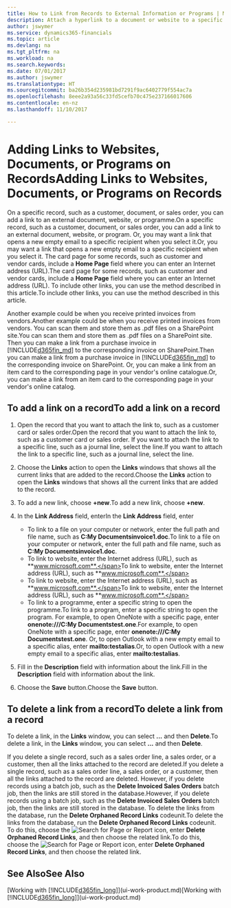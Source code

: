 ```yaml
---
title: How to Link from Records to External Information or Programs | Microsoft Docs
description: Attach a hyperlink to a document or website to a specific record, such as a customer or document.
author: jswymer
ms.service: dynamics365-financials
ms.topic: article
ms.devlang: na
ms.tgt_pltfrm: na
ms.workload: na
ms.search.keywords: 
ms.date: 07/01/2017
ms.author: jswymer
ms.translationtype: HT
ms.sourcegitcommit: ba26b354d235981bd7291f9ac6402779f554ac7a
ms.openlocfilehash: 8eee2a93a56c33fd5cefb70c475e237166017606
ms.contentlocale: en-nz
ms.lasthandoff: 11/10/2017

---
```

# <a name="adding-links-to-websites-documents-or-programs-on-records"></a><span data-ttu-id="9c7c0-103">Adding Links to Websites, Documents, or Programs on Records</span><span class="sxs-lookup"><span data-stu-id="9c7c0-103">Adding Links to Websites, Documents, or Programs on Records</span></span>
<span data-ttu-id="9c7c0-104">On a specific record, such as a customer, document, or sales order, you can add a link to an external document, website, or programme.</span><span class="sxs-lookup"><span data-stu-id="9c7c0-104">On a specific record, such as a customer, document, or sales order, you can add a link to an external document, website, or program.</span></span> <span data-ttu-id="9c7c0-105">Or, you may want a link that opens a new empty email to a specific recipient when you select it.</span><span class="sxs-lookup"><span data-stu-id="9c7c0-105">Or, you may want a link that opens a new empty email to a specific recipient when you select it.</span></span> <span data-ttu-id="9c7c0-106">The card page for some records, such as customer and vendor cards, include a **Home Page** field where you can enter an Internet address (URL).</span><span class="sxs-lookup"><span data-stu-id="9c7c0-106">The card page for some records, such as customer and vendor cards, include a **Home Page** field where you can enter an Internet address (URL).</span></span> <span data-ttu-id="9c7c0-107">To include other links, you can use the method described in this article.</span><span class="sxs-lookup"><span data-stu-id="9c7c0-107">To include other links, you can use the method described in this article.</span></span>

<span data-ttu-id="9c7c0-108">Another example could be when you receive printed invoices from vendors.</span><span class="sxs-lookup"><span data-stu-id="9c7c0-108">Another example could be when you receive printed invoices from vendors.</span></span> <span data-ttu-id="9c7c0-109">You can scan them and store them as .pdf files on a SharePoint site.</span><span class="sxs-lookup"><span data-stu-id="9c7c0-109">You can scan them and store them as .pdf files on a SharePoint site.</span></span> <span data-ttu-id="9c7c0-110">Then you can make a link from a purchase invoice in [!INCLUDE[d365fin_md](includes/d365fin_md.md)] to the corresponding invoice on  SharePoint.</span><span class="sxs-lookup"><span data-stu-id="9c7c0-110">Then you can make a link from a purchase invoice in [!INCLUDE[d365fin_md](includes/d365fin_md.md)] to the corresponding invoice on  SharePoint.</span></span> <span data-ttu-id="9c7c0-111">Or, you can make a link from an item card to the corresponding page in your vendor's online catalogue.</span><span class="sxs-lookup"><span data-stu-id="9c7c0-111">Or, you can make a link from an item card to the corresponding page in your vendor's online catalog.</span></span>

## <a name="to-add-a-link-on-a-record"></a><span data-ttu-id="9c7c0-112">To add a link on a record</span><span class="sxs-lookup"><span data-stu-id="9c7c0-112">To add a link on a record</span></span>   

1.  <span data-ttu-id="9c7c0-113">Open the record that you want to attach the link to, such as a customer card or sales order.</span><span class="sxs-lookup"><span data-stu-id="9c7c0-113">Open the record that you want to attach the link to, such as a customer card or sales order.</span></span> <span data-ttu-id="9c7c0-114">If you want to attach the link to a specific line, such as a journal line, select the line.</span><span class="sxs-lookup"><span data-stu-id="9c7c0-114">If you want to attach the link to a specific line, such as a journal line, select the line.</span></span>  

2.  <span data-ttu-id="9c7c0-115">Choose the **Links** action to open the **Links** windows that shows all the current links that are added to the record.</span><span class="sxs-lookup"><span data-stu-id="9c7c0-115">Choose the **Links** action to open the **Links** windows that shows all the current links that are added to the record.</span></span>

3. <span data-ttu-id="9c7c0-116">To add a new link, choose **+new**.</span><span class="sxs-lookup"><span data-stu-id="9c7c0-116">To add a new link, choose **+new**.</span></span>

4.  <span data-ttu-id="9c7c0-117">In the **Link Address** field, enter</span><span class="sxs-lookup"><span data-stu-id="9c7c0-117">In the **Link Address** field, enter</span></span>

    -   <span data-ttu-id="9c7c0-118">To link to a file on your computer or network, enter the full path and file name, such as  **C:My Documentsinvoice1.doc**.</span><span class="sxs-lookup"><span data-stu-id="9c7c0-118">To link to a file on your computer or network, enter the full path and file name, such as  **C:My Documentsinvoice1.doc**.</span></span>
    -   <span data-ttu-id="9c7c0-119">To link to website, enter the Internet address (URL), such as **www.microsoft.com**.</span><span class="sxs-lookup"><span data-stu-id="9c7c0-119">To link to website, enter the Internet address (URL), such as **www.microsoft.com**.</span></span>
    -   <span data-ttu-id="9c7c0-120">To link to website, enter the Internet address (URL), such as **www.microsoft.com**.</span><span class="sxs-lookup"><span data-stu-id="9c7c0-120">To link to website, enter the Internet address (URL), such as **www.microsoft.com**.</span></span>
    -   <span data-ttu-id="9c7c0-121">To link to a programme, enter a specific string to open the programme.</span><span class="sxs-lookup"><span data-stu-id="9c7c0-121">To link to a program, enter a specific string to open the program.</span></span> <span data-ttu-id="9c7c0-122">For example, to open OneNote with a specific page, enter **onenote:///C:My Documentstest.one**.</span><span class="sxs-lookup"><span data-stu-id="9c7c0-122">For example, to open OneNote with a specific page, enter **onenote:///C:My Documentstest.one**.</span></span> <span data-ttu-id="9c7c0-123">Or, to open Outlook with a new empty email to a specific alias, enter **mailto:testalias**.</span><span class="sxs-lookup"><span data-stu-id="9c7c0-123">Or, to open Outlook with a new empty email to a specific alias, enter **mailto:testalias**.</span></span>  

5.  <span data-ttu-id="9c7c0-124">Fill in the **Description** field with information about the link.</span><span class="sxs-lookup"><span data-stu-id="9c7c0-124">Fill in the **Description** field with information about the link.</span></span>  

6.  <span data-ttu-id="9c7c0-125">Choose the **Save** button.</span><span class="sxs-lookup"><span data-stu-id="9c7c0-125">Choose the **Save** button.</span></span>  

## <a name="to-delete-a-link-from-a-record"></a><span data-ttu-id="9c7c0-126">To delete a link from a record</span><span class="sxs-lookup"><span data-stu-id="9c7c0-126">To delete a link from a record</span></span>  

<span data-ttu-id="9c7c0-127">To delete a link, in the **Links** window, you can select **...** and then **Delete**.</span><span class="sxs-lookup"><span data-stu-id="9c7c0-127">To delete a link, in the **Links** window, you can select **...** and then **Delete**.</span></span>

<span data-ttu-id="9c7c0-128">If you delete a single record, such as a sales order line, a sales order, or a customer, then all the links attached to the record are deleted.</span><span class="sxs-lookup"><span data-stu-id="9c7c0-128">If you delete a single record, such as a sales order line, a sales order, or a customer, then all the links attached to the record are deleted.</span></span> <span data-ttu-id="9c7c0-129">However, if you delete records using a batch job, such as the **Delete Invoiced Sales Orders** batch job, then the links are still stored in the database.</span><span class="sxs-lookup"><span data-stu-id="9c7c0-129">However, if you delete records using a batch job, such as the **Delete Invoiced Sales Orders** batch job, then the links are still stored in the database.</span></span> <span data-ttu-id="9c7c0-130">To delete the links from the database, run the **Delete Orphaned Record Links** codeunit.</span><span class="sxs-lookup"><span data-stu-id="9c7c0-130">To delete the links from the database, run the **Delete Orphaned Record Links** codeunit.</span></span> <span data-ttu-id="9c7c0-131">To do this, choose the ![Search for Page or Report](media/ui-search/search_small.png "Search for Page or Report icon") icon, enter **Delete Orphaned Record Links**, and then choose the related link.</span><span class="sxs-lookup"><span data-stu-id="9c7c0-131">To do this, choose the ![Search for Page or Report](media/ui-search/search_small.png "Search for Page or Report icon") icon, enter **Delete Orphaned Record Links**, and then choose the related link.</span></span>   

<!-- ### To run delete orphaned record links  

1.  Choose the ![Search for Page or Report](media/ui-search/search_small.png "Search for Page or Report icon") icon, enter **Data Deletion**, and then choose the related link.  

2.  On the **Data Deletion** page, choose **Tasks**, and then choose **Delete Orphaned Record Links**.  -->

## <a name="see-also"></a><span data-ttu-id="9c7c0-132">See Also</span><span class="sxs-lookup"><span data-stu-id="9c7c0-132">See Also</span></span>  
<span data-ttu-id="9c7c0-133">[Working with [!INCLUDE[d365fin_long](includes/d365fin_long_md.md)]](ui-work-product.md)</span><span class="sxs-lookup"><span data-stu-id="9c7c0-133">[Working with [!INCLUDE[d365fin_long](includes/d365fin_long_md.md)]](ui-work-product.md)</span></span>  

